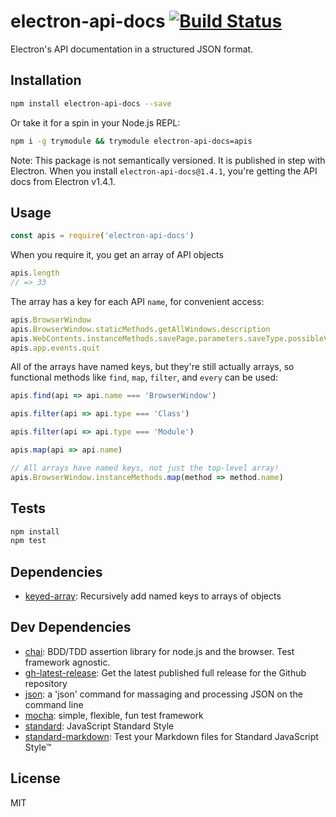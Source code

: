 # electron-api-docs [![Build Status](https://travis-ci.org/electron/electron-api-docs.svg?branch=master)](https://travis-ci.org/electron/electron-api-docs)

Electron's API documentation in a structured JSON format.

## Installation

```sh
npm install electron-api-docs --save
```

Or take it for a spin in your Node.js REPL:

```sh
npm i -g trymodule && trymodule electron-api-docs=apis
```

Note: This package is not semantically versioned. It is published in step with
Electron. When you install `electron-api-docs@1.4.1`, you're getting the API
docs from Electron v1.4.1.

## Usage

```js
const apis = require('electron-api-docs')
```

When you require it, you get an array of API objects

```js
apis.length
// => 33
```

The array has a key for each API `name`, for convenient access:

```js
apis.BrowserWindow
apis.BrowserWindow.staticMethods.getAllWindows.description
apis.WebContents.instanceMethods.savePage.parameters.saveType.possibleValues
apis.app.events.quit
```

All of the arrays have named keys, but they're still actually arrays, so
functional methods like `find`, `map`, `filter`, and `every` can be used:

```js
apis.find(api => api.name === 'BrowserWindow')

apis.filter(api => api.type === 'Class')

apis.filter(api => api.type === 'Module')

apis.map(api => api.name)

// All arrays have named keys, not just the top-level array!
apis.BrowserWindow.instanceMethods.map(method => method.name)
```

## Tests

```sh
npm install
npm test
```

## Dependencies

- [keyed-array](https://github.com/zeke/keyed-array): Recursively add named keys to arrays of objects

## Dev Dependencies

- [chai](https://github.com/chaijs/chai): BDD/TDD assertion library for node.js and the browser. Test framework agnostic.
- [gh-latest-release](https://github.com/shinnn/gh-latest-release): Get the latest published full release for the Github repository
- [json](https://github.com/trentm/json): a &#39;json&#39; command for massaging and processing JSON on the command line
- [mocha](https://github.com/mochajs/mocha): simple, flexible, fun test framework
- [standard](https://github.com/feross/standard): JavaScript Standard Style
- [standard-markdown](https://github.com/zeke/standard-markdown): Test your Markdown files for Standard JavaScript Style™


## License

MIT

